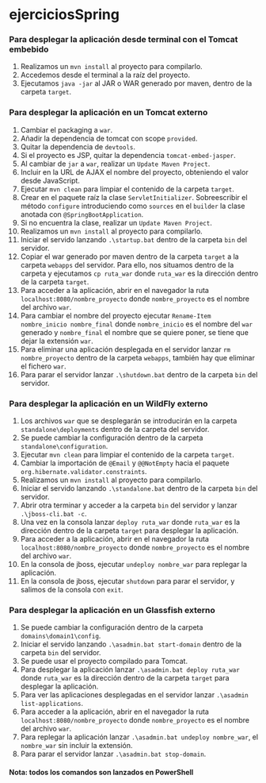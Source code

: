 # ejerciciosSpring

### Para desplegar la aplicación desde terminal con el Tomcat embebido
1. Realizamos un `mvn install` al proyecto para compilarlo.
2. Accedemos desde el terminal a la raíz del proyecto.
3. Ejecutamos `java -jar` al JAR o WAR generado por maven, dentro de la carpeta `target`.

### Para desplegar la aplicación en un Tomcat externo
1. Cambiar el packaging a `war`.
2. Añadir la dependencia de tomcat con scope `provided`.
3. Quitar la dependencia de `devtools`.
4. Si el proyecto es JSP, quitar la dependencia `tomcat-embed-jasper`.
5. Al cambiar de `jar` a `war`, realizar un `Update Maven Project`.
6. Incluir en la URL de AJAX el nombre del proyecto, obteniendo el valor desde JavaScript.
7. Ejecutar `mvn clean` para limpiar el contenido de la carpeta `target`.
8. Crear en el paquete raíz la clase `ServletInitializer`. Sobreescribir el método `configure` introduciendo como `sources` en el `builder` la clase anotada con `@SpringBootApplication`.
9. Si no encuentra la clase, realizar un `Update Maven Project`.
10. Realizamos un `mvn install` al proyecto para compilarlo.
11. Iniciar el servido lanzando `.\startup.bat` dentro de la carpeta `bin` del servidor.
12. Copiar el war generado por maven dentro de la carpeta `target` a la carpeta `webapps` del servidor. Para ello, nos situamos dentro de la carpeta y ejecutamos `cp ruta_war` donde `ruta_war` es la dirección dentro de la carpeta `target`.
13. Para acceder a la aplicación, abrir en el navegador la ruta `localhost:8080/nombre_proyecto` donde `nombre_proyecto` es el nombre del archivo `war`.
14. Para cambiar el nombre del proyecto ejecutar `Rename-Item nombre_inicio nombre_final` donde `nombre_inicio` es el nombre del `war` generado y `nombre_final` el nombre que se quiere poner, se tiene que dejar la extensión `war`.
15. Para eliminar una aplicación desplegada en el servidor lanzar `rm nombre_proyecto` dentro de la carpeta `webapps`, también hay que eliminar el fichero `war`.
16. Para parar el servidor lanzar `.\shutdown.bat` dentro de la carpeta `bin` del servidor.

### Para desplegar la aplicación en un WildFly externo
1. Los archivos `war` que se desplegarán se introducirán en la carpeta `standalone\deployments` dentro de la carpeta del servidor.
2. Se puede cambiar la configuración dentro de la carpeta `standalone\configuration`.
3. Ejecutar `mvn clean` para limpiar el contenido de la carpeta `target`.
4. Cambiar la importación de `@Email` y `@@NotEmpty` hacia el paquete `org.hibernate.validator.constraints`.
5. Realizamos un `mvn install` al proyecto para compilarlo.
6. Iniciar el servido lanzando `.\standalone.bat` dentro de la carpeta `bin` del servidor.
7. Abrir otra terminar y acceder a la carpeta `bin` del servidor y lanzar `.\jboss-cli.bat -c`.
8. Una vez en la consola lanzar `deploy ruta_war` donde `ruta_war` es la dirección dentro de la carpeta `target` para desplegar la aplicación.
9. Para acceder a la aplicación, abrir en el navegador la ruta `localhost:8080/nombre_proyecto` donde `nombre_proyecto` es el nombre del archivo `war`.
10. En la consola de jboss, ejecutar `undeploy nombre_war` para replegar la aplicación.
11. En la consola de jboss, ejecutar `shutdown` para parar el servidor, y salimos de la consola con `exit`.

### Para desplegar la aplicación en un Glassfish externo
1. Se puede cambiar la configuración dentro de la carpeta `domains\domain1\config`.
2. Iniciar el servido lanzando `.\asadmin.bat start-domain` dentro de la carpeta `bin` del servidor.
3. Se puede usar el proyecto compilado para Tomcat.
4. Para desplegar la aplicación lanzar `.\asadmin.bat deploy ruta_war` donde `ruta_war` es la dirección dentro de la carpeta `target` para desplegar la aplicación.
5. Para ver las aplicaciones desplegadas en el servidor lanzar `.\asadmin list-applications`.
6. Para acceder a la aplicación, abrir en el navegador la ruta `localhost:8080/nombre_proyecto` donde `nombre_proyecto` es el nombre del archivo `war`.
7. Para replegar la aplicación lanzar `.\asadmin.bat undeploy nombre_war`, el `nombre_war` sin incluir la extensión.
8. Para parar el servidor lanzar `.\asadmin.bat stop-domain`.

#### Nota: todos los comandos son lanzados en PowerShell